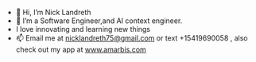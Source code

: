 - 👋 Hi, I’m Nick Landreth
- 🌱 I’m a Software Engineer,and AI context engineer.
- I love innovating and learning new things
- 📫 Email me at nicklandreth75@gmail.com or text +15419690058 , also check out my app at www.amarbis.com

<!---
nicklandreth73/nicklandreth73 is a ✨ special ✨ repository because its `README.md` (this file) appears on your GitHub profile.
You can click the Preview link to take a look at your changes.
--->

